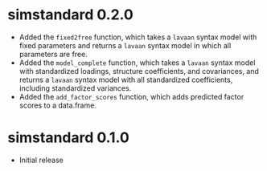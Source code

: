# simstandard 0.2.0

* Added the `fixed2free` function, which takes a `lavaan` syntax model with fixed parameters and returns a `lavaan` syntax model in which all parameters are free.
* Added the `model_complete` function, which takes a `lavaan` syntax model with standardized loadings, structure coefficients, and covariances, and returns a `lavaan` syntax model with all standardized coefficients, including standardized variances.
* Added the `add_factor_scores` function, which adds predicted factor scores to a data.frame.

# simstandard 0.1.0

* Initial release
